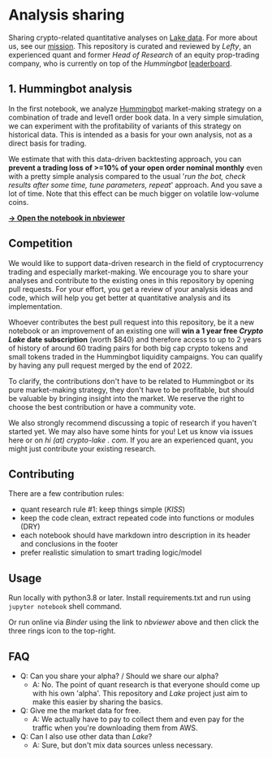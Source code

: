 # Analysis sharing

Sharing crypto-related quantitative analyses on [Lake data](https://crypto-lake.com/#data). For more about us, see our [mission](https://crypto-lake/mission/). This repository is curated and reviewed by *Lefty*, an experienced quant and former *Head of Research* of an equity prop-trading company, who is currently on top of the *Hummingbot* [leaderboard](https://miner.hummingbot.io/leaderboard).

## 1. Hummingbot analysis

In the first notebook, we analyze [Hummingbot](https://hummingbot.org/) market-making strategy on a combination of trade and level1 order book data. In a very simple simulation, we can experiment with the profitability of variants of this strategy on historical data. This is intended as a basis for your own analysis, not as a direct basis for trading.

We estimate that with this data-driven backtesting approach, you can **prevent a trading loss of >=10% of your open order nominal monthly** even with a pretty simple analysis compared to the usual '*run the bot, check results after some time, tune parameters, repeat*' approach. And you save a lot of time. Note that this effect can be much bigger on volatile low-volume coins.

[**-> Open the notebook in nbviewer**](https://nbviewer.org/github/crypto-lake/analysis-sharing/blob/hb-backtest/hummingbot_backtest.ipynb)

## Competition

We would like to support data-driven research in the field of cryptocurrency trading and especially market-making. We encourage you to share your analyses and contribute to the existing ones in this repository by opening pull requests. For your effort, you get a review of your analysis ideas and code, which will help you get better at quantitative analysis and its implementation.

Whoever contributes the best pull request into this repository, be it a new notebook or an improvement of an existing one will **win a 1 year free *Crypto Lake* date subscription** (worth $840) and therefore access to up to 2 years of history of around 60 trading pairs for both big cap crypto tokens and small tokens traded in the Hummingbot liquidity campaigns. You can qualify by having any pull request merged by the end of 2022.

To clarify, the contributions don't have to be related to Hummingbot or its pure market-making strategy, they don't have to be profitable, but should be valuable by bringing insight into the market. We reserve the right to choose the best contribution or have a community vote.

We also strongly recommend discussing a topic of research if you haven't started yet. We may also have some hints for you! Let us know via issues here or on *hi (at) crypto-lake . com*. If you are an experienced quant, you might just contribute your existing research.

## Contributing

There are a few contribution rules:

- quant research rule #1: keep things simple (*KISS*)
- keep the code clean, extract repeated code into functions or modules (DRY)
- each notebook should have markdown intro description in its header and conclusions in the footer
- prefer realistic simulation to smart trading logic/model

## Usage

Run locally with python3.8 or later. Install requirements.txt and run using `jupyter notebook` shell command.

Or run online via *Binder* using the link to *nbviewer* above and then click the three rings icon to the top-right.

## FAQ

- Q: Can you share your alpha? / Should we share our alpha?
  - A: No. The point of quant research is that everyone should come up with his own 'alpha'. This repository and *Lake* project just aim to make this easier by sharing the basics.
- Q: Give me the market data for free.
  - A: We actually have to pay to collect them and even pay for the traffic when you're downloading them from AWS.
- Q: Can I also use other data than *Lake*?
  - A: Sure, but don't mix data sources unless necessary.
